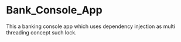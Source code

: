 # Bank_Console_App
This a banking console app which uses dependency injection as multi threading concept such lock.
